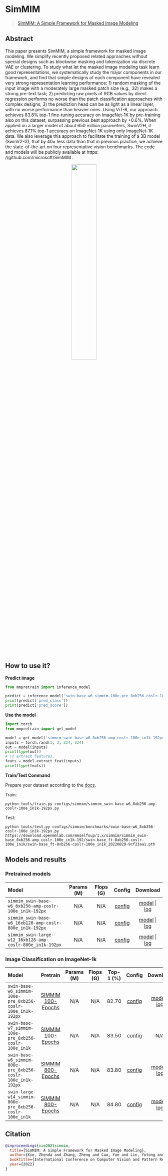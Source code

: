 # SimMIM

> [SimMIM: A Simple Framework for Masked Image Modeling](https://arxiv.org/abs/2111.09886)

<!-- [ALGORITHM] -->

## Abstract

This paper presents SimMIM, a simple framework for masked image modeling. We simplify recently proposed related approaches without special designs such as blockwise masking and tokenization via discrete VAE or clustering. To study what let the masked image modeling task learn good representations, we systematically study the major components in our framework, and find that simple designs of each component have revealed very strong representation learning performance: 1) random masking of the input image with a moderately large masked patch size (e.g., 32) makes a strong pre-text task; 2) predicting raw pixels of RGB values by direct regression performs no worse than the patch classification approaches with complex designs; 3) the prediction head can be as light as a linear layer, with no worse performance than heavier ones. Using ViT-B, our approach achieves 83.8% top-1 fine-tuning accuracy on ImageNet-1K by pre-training also on this dataset, surpassing previous best approach by +0.6%. When applied on a larger model of about 650 million parameters, SwinV2H, it achieves 87.1% top-1 accuracy on ImageNet-1K using only ImageNet-1K data. We also leverage this approach to facilitate the training of a 3B model (SwinV2-G), that by 40× less data than that in previous practice, we achieve the state-of-the-art on four representative vision benchmarks. The code and models will be publicly available at https: //github.com/microsoft/SimMIM .

<div align=center>
<img src="https://user-images.githubusercontent.com/30762564/159404597-ac6d3a44-ee59-4cdc-8f6f-506a7d1b18b6.png" width="40%"/>
</div>

## How to use it?

<!-- [TABS-BEGIN] -->

**Predict image**

```python
from mmpretrain import inference_model

predict = inference_model('swin-base-w6_simmim-100e-pre_8xb256-coslr-100e_in1k-192px', 'demo/bird.JPEG')
print(predict['pred_class'])
print(predict['pred_score'])
```

**Use the model**

```python
import torch
from mmpretrain import get_model

model = get_model('simmim_swin-base-w6_8xb256-amp-coslr-100e_in1k-192px', pretrained=True)
inputs = torch.rand(1, 3, 224, 224)
out = model(inputs)
print(type(out))
# To extract features.
feats = model.extract_feat(inputs)
print(type(feats))
```

**Train/Test Command**

Prepare your dataset according to the [docs](https://mmclassification.readthedocs.io/en/1.x/user_guides/dataset_prepare.html#prepare-dataset).

Train:

```shell
python tools/train.py configs/simmim/simmim_swin-base-w6_8xb256-amp-coslr-100e_in1k-192px.py
```

Test:

```shell
python tools/test.py configs/simmim/benchmarks/swin-base-w6_8xb256-coslr-100e_in1k-192px.py https://download.openmmlab.com/mmselfsup/1.x/simmim/simmim_swin-base_8xb256-amp-coslr-100e_in1k-192/swin-base_ft-8xb256-coslr-100e_in1k/swin-base_ft-8xb256-coslr-100e_in1k_20220829-9cf23aa1.pth
```

<!-- [TABS-END] -->

## Models and results

### Pretrained models

| Model                                                     | Params (M) | Flops (G) |                                Config                                |                                                                                                                                                                                    Download                                                                                                                                                                                     |
| :-------------------------------------------------------- | :--------: | :-------: | :------------------------------------------------------------------: | :-----------------------------------------------------------------------------------------------------------------------------------------------------------------------------------------------------------------------------------------------------------------------------------------------------------------------------------------------------------------------------: |
| `simmim_swin-base-w6_8xb256-amp-coslr-100e_in1k-192px`    |    N/A     |    N/A    |  [config](simmim_swin-base-w6_8xb256-amp-coslr-100e_in1k-192px.py)   |     [model](https://download.openmmlab.com/mmselfsup/1.x/simmim/simmim_swin-base_8xb256-amp-coslr-100e_in1k-192/simmim_swin-base_8xb256-amp-coslr-100e_in1k-192_20220829-0e15782d.pth) \| [log](https://download.openmmlab.com/mmselfsup/1.x/simmim/simmim_swin-base_8xb256-amp-coslr-100e_in1k-192/simmim_swin-base_8xb256-amp-coslr-100e_in1k-192_20220829-0e15782d.json)     |
| `simmim_swin-base-w6_16xb128-amp-coslr-800e_in1k-192px`   |    N/A     |    N/A    |  [config](simmim_swin-base-w6_16xb128-amp-coslr-800e_in1k-192px.py)  |   [model](https://download.openmmlab.com/mmselfsup/1.x/simmim/simmim_swin-base_16xb128-amp-coslr-800e_in1k-192/simmim_swin-base_16xb128-amp-coslr-800e_in1k-192_20220916-a0e931ac.pth) \| [log](https://download.openmmlab.com/mmselfsup/1.x/simmim/simmim_swin-base_16xb128-amp-coslr-800e_in1k-192/simmim_swin-base_16xb128-amp-coslr-800e_in1k-192_20220916-a0e931ac.json)   |
| `simmim_swin-large-w12_16xb128-amp-coslr-800e_in1k-192px` |    N/A     |    N/A    | [config](simmim_swin-large-w12_16xb128-amp-coslr-800e_in1k-192px.py) | [model](https://download.openmmlab.com/mmselfsup/1.x/simmim/simmim_swin-large_16xb128-amp-coslr-800e_in1k-192/simmim_swin-large_16xb128-amp-coslr-800e_in1k-192_20220916-4ad216d3.pth) \| [log](https://download.openmmlab.com/mmselfsup/1.x/simmim/simmim_swin-large_16xb128-amp-coslr-800e_in1k-192/simmim_swin-large_16xb128-amp-coslr-800e_in1k-192_20220916-4ad216d3.json) |

### Image Classification on ImageNet-1k

| Model                                                       |                                                                                              Pretrain                                                                                              | Params (M) | Flops (G) | Top-1 (%) |                              Config                               |                                                                                                                                                                                                                              Download                                                                                                                                                                                                                               |
| :---------------------------------------------------------- | :------------------------------------------------------------------------------------------------------------------------------------------------------------------------------------------------: | :--------: | :-------: | :-------: | :---------------------------------------------------------------: | :-----------------------------------------------------------------------------------------------------------------------------------------------------------------------------------------------------------------------------------------------------------------------------------------------------------------------------------------------------------------------------------------------------------------------------------------------------------------: |
| `swin-base-w6_simmim-100e-pre_8xb256-coslr-100e_in1k-192px` |   [SIMMIM 100-Epochs](https://download.openmmlab.com/mmselfsup/1.x/simmim/simmim_swin-base_8xb256-amp-coslr-100e_in1k-192/simmim_swin-base_8xb256-amp-coslr-100e_in1k-192_20220829-0e15782d.pth)   |    N/A     |    N/A    |   82.70   | [config](benchmarks/swin-base-w6_8xb256-coslr-100e_in1k-192px.py) |                       [model](https://download.openmmlab.com/mmselfsup/1.x/simmim/simmim_swin-base_8xb256-amp-coslr-100e_in1k-192/swin-base_ft-8xb256-coslr-100e_in1k/swin-base_ft-8xb256-coslr-100e_in1k_20220829-9cf23aa1.pth) \| [log](https://download.openmmlab.com/mmselfsup/1.x/simmim/simmim_swin-base_8xb256-amp-coslr-100e_in1k-192/swin-base_ft-8xb256-coslr-100e_in1k/swin-base_ft-8xb256-coslr-100e_in1k_20220829-9cf23aa1.json)                       |
| `swin-base-w7_simmim-100e-pre_8xb256-coslr-100e_in1k`       |   [SIMMIM 100-Epochs](https://download.openmmlab.com/mmselfsup/1.x/simmim/simmim_swin-base_8xb256-amp-coslr-100e_in1k-192/simmim_swin-base_8xb256-amp-coslr-100e_in1k-192_20220829-0e15782d.pth)   |    N/A     |    N/A    |   83.50   |    [config](benchmarks/swin-base-w7_8xb256-coslr-100e_in1k.py)    |                                                                                                                                                                                                                                 N/A                                                                                                                                                                                                                                 |
| `swin-base-w6_simmim-800e-pre_8xb256-coslr-100e_in1k-192px` |  [SIMMIM 800-Epochs](https://download.openmmlab.com/mmselfsup/1.x/simmim/simmim_swin-base_16xb128-amp-coslr-800e_in1k-192/simmim_swin-base_16xb128-amp-coslr-800e_in1k-192_20220916-a0e931ac.pth)  |    N/A     |    N/A    |   83.80   | [config](benchmarks/swin-base-w6_8xb256-coslr-100e_in1k-192px.py) |              [model](https://download.openmmlab.com/mmselfsup/1.x/simmim/simmim_swin-base_16xb128-amp-coslr-800e_in1k-192/swin-base_ft-8xb256-coslr-100e_in1k-224/swin-base_ft-8xb256-coslr-100e_in1k-224_20221208-155cc6e6.pth) \| [log](https://download.openmmlab.com/mmselfsup/1.x/simmim/simmim_swin-base_16xb128-amp-coslr-800e_in1k-192/swin-base_ft-8xb256-coslr-100e_in1k-224/swin-base_ft-8xb256-coslr-100e_in1k-224_20221208-155cc6e6.json)              |
| `swin-large-w14_simmim-800e-pre_8xb256-coslr-100e_in1k`     | [SIMMIM 800-Epochs](https://download.openmmlab.com/mmselfsup/1.x/simmim/simmim_swin-large_16xb128-amp-coslr-800e_in1k-192/simmim_swin-large_16xb128-amp-coslr-800e_in1k-192_20220916-4ad216d3.pth) |    N/A     |    N/A    |   84.80   |   [config](benchmarks/swin-large-w14_8xb256-coslr-100e_in1k.py)   | [model](https://download.openmmlab.com/mmselfsup/1.x/simmim/simmim_swin-large_16xb128-amp-coslr-800e_in1k-192/swin-large_ft-8xb256-coslr-ws14-100e_in1k-224/swin-large_ft-8xb256-coslr-ws14-100e_in1k-224_20220916-d4865790.pth) \| [log](https://download.openmmlab.com/mmselfsup/1.x/simmim/simmim_swin-large_16xb128-amp-coslr-800e_in1k-192/swin-large_ft-8xb256-coslr-ws14-100e_in1k-224/swin-large_ft-8xb256-coslr-ws14-100e_in1k-224_20220916-d4865790.json) |

## Citation

```bibtex
@inproceedings{xie2021simmim,
  title={SimMIM: A Simple Framework for Masked Image Modeling},
  author={Xie, Zhenda and Zhang, Zheng and Cao, Yue and Lin, Yutong and Bao, Jianmin and Yao, Zhuliang and Dai, Qi and Hu, Han},
  booktitle={International Conference on Computer Vision and Pattern Recognition (CVPR)},
  year={2022}
}
```
